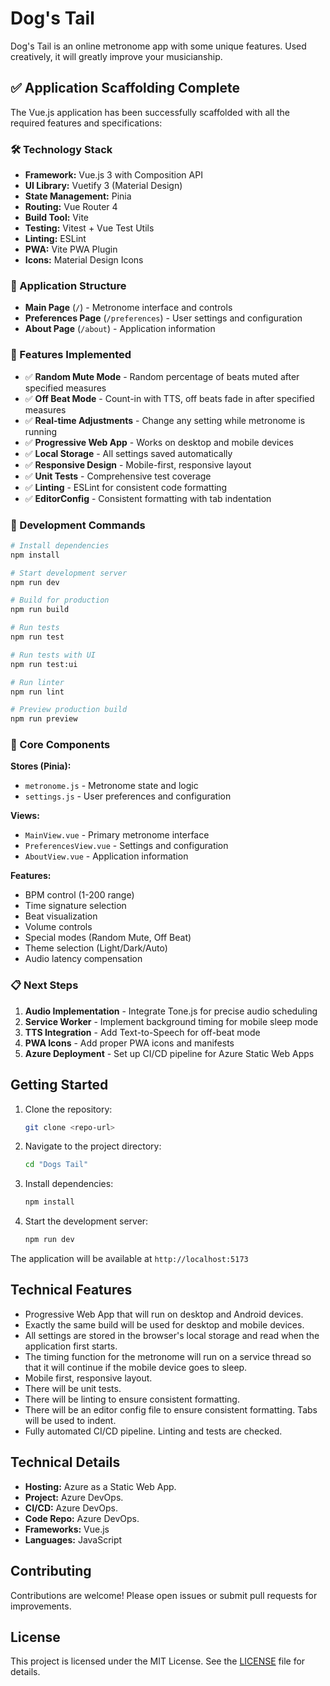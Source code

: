 # Dog's Tail

Dog's Tail is an online metronome app with some unique features. Used creatively, it will greatly improve your musicianship.

## ✅ Application Scaffolding Complete

The Vue.js application has been successfully scaffolded with all the required features and specifications:

### 🛠️ Technology Stack
- **Framework:** Vue.js 3 with Composition API
- **UI Library:** Vuetify 3 (Material Design)
- **State Management:** Pinia
- **Routing:** Vue Router 4
- **Build Tool:** Vite
- **Testing:** Vitest + Vue Test Utils
- **Linting:** ESLint
- **PWA:** Vite PWA Plugin
- **Icons:** Material Design Icons

### 📱 Application Structure
- **Main Page** (`/`) - Metronome interface and controls
- **Preferences Page** (`/preferences`) - User settings and configuration
- **About Page** (`/about`) - Application information

### 🎯 Features Implemented
- ✅ **Random Mute Mode** - Random percentage of beats muted after specified measures
- ✅ **Off Beat Mode** - Count-in with TTS, off beats fade in after specified measures
- ✅ **Real-time Adjustments** - Change any setting while metronome is running
- ✅ **Progressive Web App** - Works on desktop and mobile devices
- ✅ **Local Storage** - All settings saved automatically
- ✅ **Responsive Design** - Mobile-first, responsive layout
- ✅ **Unit Tests** - Comprehensive test coverage
- ✅ **Linting** - ESLint for consistent code formatting
- ✅ **EditorConfig** - Consistent formatting with tab indentation

### 🚀 Development Commands

```bash
# Install dependencies
npm install

# Start development server
npm run dev

# Build for production
npm run build

# Run tests
npm run test

# Run tests with UI
npm run test:ui

# Run linter
npm run lint

# Preview production build
npm run preview
```

### 🎵 Core Components

**Stores (Pinia):**
- `metronome.js` - Metronome state and logic
- `settings.js` - User preferences and configuration

**Views:**
- `MainView.vue` - Primary metronome interface
- `PreferencesView.vue` - Settings and configuration
- `AboutView.vue` - Application information

**Features:**
- BPM control (1-200 range)
- Time signature selection
- Beat visualization
- Volume controls
- Special modes (Random Mute, Off Beat)
- Theme selection (Light/Dark/Auto)
- Audio latency compensation

### 📋 Next Steps

1. **Audio Implementation** - Integrate Tone.js for precise audio scheduling
2. **Service Worker** - Implement background timing for mobile sleep mode
3. **TTS Integration** - Add Text-to-Speech for off-beat mode
4. **PWA Icons** - Add proper PWA icons and manifests
5. **Azure Deployment** - Set up CI/CD pipeline for Azure Static Web Apps

## Getting Started

1. Clone the repository:
   ```sh
   git clone <repo-url>
   ```
2. Navigate to the project directory:
   ```sh
   cd "Dogs Tail"
   ```
3. Install dependencies:
   ```sh
   npm install
   ```
4. Start the development server:
   ```sh
   npm run dev
   ```

The application will be available at `http://localhost:5173`

## Technical Features
- Progressive Web App that will run on desktop and Android devices.
- Exactly the same build will be used for desktop and mobile devices.
- All settings are stored in the browser's local storage and read when the application first starts.
- The timing function for the metronome will run on a service thread so that it will continue if the mobile device goes to sleep.
- Mobile first, responsive layout.
- There will be unit tests.
- There will be linting to ensure consistent formatting.
- There will be an editor config file to ensure consistent formatting. Tabs will be used to indent.
- Fully automated CI/CD pipeline. Linting and tests are checked.

## Technical Details

- **Hosting:** Azure as a Static Web App.
- **Project:** Azure DevOps.
- **CI/CD:** Azure DevOps.
- **Code Repo:** Azure DevOps.
- **Frameworks:** Vue.js
- **Languages:** JavaScript

## Contributing
Contributions are welcome! Please open issues or submit pull requests for improvements.

## License

This project is licensed under the MIT License. See the [LICENSE](./LICENSE) file for details.
